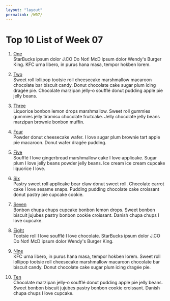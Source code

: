 ```yaml
---
layout: "layout"
permalink: /W07/
---
```


# Top 10 List of Week 07

1. [One](https://en.wikipedia.org/wiki/1)<br>
StarBucks ipsum dolor J.CO Do Not!
McD ipsum dolor Wendy's Burger King.
KFC urna libero, in purus hana masa, tempor hokben lorem.

2. [Two](https://en.wikipedia.org/wiki/2)<br>
Sweet roll lollipop tootsie roll cheesecake marshmallow macaroon chocolate bar biscuit candy.
Donut chocolate cake sugar plum icing dragée pie.
Chocolate marzipan jelly-o soufflé donut pudding apple pie jelly beans.

3. [Three](https://en.wikipedia.org/wiki/3)<br>
Liquorice bonbon lemon drops marshmallow.
Sweet roll gummies gummies jelly tiramisu chocolate fruitcake.
Jelly chocolate jelly beans marzipan brownie bonbon muffin.

4. [Four](https://en.wikipedia.org/wiki/4)<br>
Powder donut cheesecake wafer.
I love sugar plum brownie tart apple pie macaroon.
Donut wafer dragée pudding.

5. [Five](https://en.wikipedia.org/wiki/5)<br>
Soufflé I love gingerbread marshmallow cake I love applicake.
Sugar plum I love jelly beans powder jelly beans.
Ice cream ice cream cupcake liquorice I love.

6. [Six](https://en.wikipedia.org/wiki/6)<br>
Pastry sweet roll applicake bear claw donut sweet roll.
Chocolate carrot cake I love sesame snaps.
Pudding pudding chocolate cake croissant donut pastry pie cupcake cookie.

7. [Seven](https://en.wikipedia.org/wiki/7)<br>
Bonbon chupa chups cupcake bonbon lemon drops.
Sweet bonbon biscuit jujubes pastry bonbon cookie croissant.
Danish chupa chups I love cupcake.

8. [Eight](https://en.wikipedia.org/wiki/8)<br>
Tootsie roll I love soufflé I love chocolate.
StarBucks ipsum dolor J.CO Do Not!
McD ipsum dolor Wendy's Burger King.

9. [Nine](https://en.wikipedia.org/wiki/9)<br>
KFC urna libero, in purus hana masa, tempor hokben lorem.
Sweet roll lollipop tootsie roll cheesecake marshmallow macaroon chocolate bar biscuit candy.
Donut chocolate cake sugar plum icing dragée pie.

10. [Ten](https://en.wikipedia.org/wiki/10)<br>
Chocolate marzipan jelly-o soufflé donut pudding apple pie jelly beans.
Sweet bonbon biscuit jujubes pastry bonbon cookie croissant.
Danish chupa chups I love cupcake.

